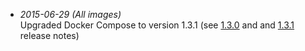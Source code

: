 * *2015-06-29 (All images)*<br>Upgraded Docker Compose to version 1.3.1 (see [1.3.0](https://github.com/docker/compose/releases/tag/1.3.0) and and [1.3.1](https://github.com/docker/compose/releases/tag/1.3.1) release notes)
